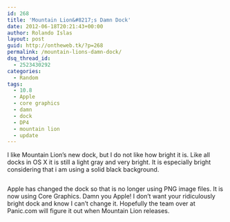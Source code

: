 ```yaml
---
id: 268
title: 'Mountain Lion&#8217;s Damn Dock'
date: 2012-06-18T20:21:43+00:00
author: Rolando Islas
layout: post
guid: http://ontheweb.tk/?p=268
permalink: /mountain-lions-damn-dock/
dsq_thread_id:
  - 2523430292
categories:
  - Random
tags:
  - 10.8
  - Apple
  - core graphics
  - damn
  - dock
  - DP4
  - mountain lion
  - update
---
```

I like Mountain Lion&#8217;s new dock, but I do not like how bright it is. Like all docks in OS X it is still a light gray and very bright. It is especially bright considering that i am using a solid black background.

<img src="https://i0.wp.com/i.imgur.com/T82Wl.png?w=680" alt="" data-recalc-dims="1" />

Apple has changed the dock so that is no longer using PNG image files. It is now using Core Graphics. Damn you Apple! I don&#8217;t want your ridiculously bright dock and know I can&#8217;t change it. Hopefully the team over at Panic.com will figure it out when Mountain Lion releases.